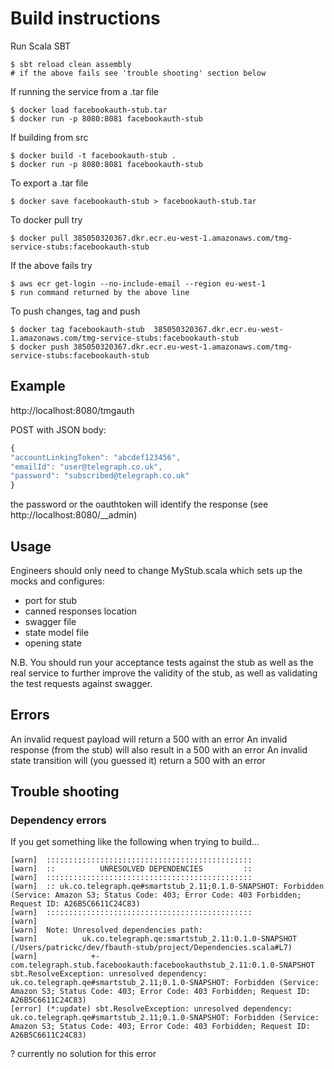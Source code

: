 # Build instructions
Run Scala SBT

    $ sbt reload clean assembly
    # if the above fails see 'trouble shooting' section below
    
If running the service from a .tar file

    $ docker load facebookauth-stub.tar
    $ docker run -p 8080:8081 facebookauth-stub

If building from src

    $ docker build -t facebookauth-stub .
    $ docker run -p 8080:8081 facebookauth-stub

To export a .tar file
    
    $ docker save facebookauth-stub > facebookauth-stub.tar 
    
To docker pull try 

    $ docker pull 385050320367.dkr.ecr.eu-west-1.amazonaws.com/tmg-service-stubs:facebookauth-stub 
    
If the above fails try

    $ aws ecr get-login --no-include-email --region eu-west-1
    $ run command returned by the above line
    
To push changes, tag and push

    $ docker tag facebookauth-stub  385050320367.dkr.ecr.eu-west-1.amazonaws.com/tmg-service-stubs:facebookauth-stub
    $ docker push 385050320367.dkr.ecr.eu-west-1.amazonaws.com/tmg-service-stubs:facebookauth-stub 



## Example
http://localhost:8080/tmgauth

POST with JSON body:
```javascript
{
"accountLinkingToken": "abcdef123456",
"emailId": "user@telegraph.co.uk",
"password": "subscribed@telegraph.co.uk"
}
```

the password or the oauthtoken will identify the response (see http://localhost:8080/__admin)

## Usage
Engineers should only need to change MyStub.scala which sets up the mocks and configures:
- port for stub
- canned responses location
- swagger file
- state model file
- opening state

N.B. You should run your acceptance tests against the stub as well as the real service
to further improve the validity of the stub, as well as validating the test requests
against swagger.

## Errors
An invalid request payload will return a 500 with an error
An invalid response (from the stub) will also result in a 500 with an error
An invalid state transition will (you guessed it) return a 500 with an error


## Trouble shooting
### Dependency errors 
If you get something like the following when trying to build...
    
    [warn]  ::::::::::::::::::::::::::::::::::::::::::::::
    [warn]  ::          UNRESOLVED DEPENDENCIES         ::
    [warn]  ::::::::::::::::::::::::::::::::::::::::::::::
    [warn]  :: uk.co.telegraph.qe#smartstub_2.11;0.1.0-SNAPSHOT: Forbidden (Service: Amazon S3; Status Code: 403; Error Code: 403 Forbidden; Request ID: A26B5C6611C24C83)
    [warn]  ::::::::::::::::::::::::::::::::::::::::::::::
    [warn] 
    [warn]  Note: Unresolved dependencies path:
    [warn]          uk.co.telegraph.qe:smartstub_2.11:0.1.0-SNAPSHOT (/Users/patrickc/dev/fbauth-stub/project/Dependencies.scala#L7)
    [warn]            +- com.telegraph.stub.facebookauth:facebookauthstub_2.11:0.1.0-SNAPSHOT
    sbt.ResolveException: unresolved dependency: uk.co.telegraph.qe#smartstub_2.11;0.1.0-SNAPSHOT: Forbidden (Service: Amazon S3; Status Code: 403; Error Code: 403 Forbidden; Request ID: A26B5C6611C24C83)
    [error] (*:update) sbt.ResolveException: unresolved dependency: uk.co.telegraph.qe#smartstub_2.11;0.1.0-SNAPSHOT: Forbidden (Service: Amazon S3; Status Code: 403; Error Code: 403 Forbidden; Request ID: A26B5C6611C24C83)

? currently no solution for this error
